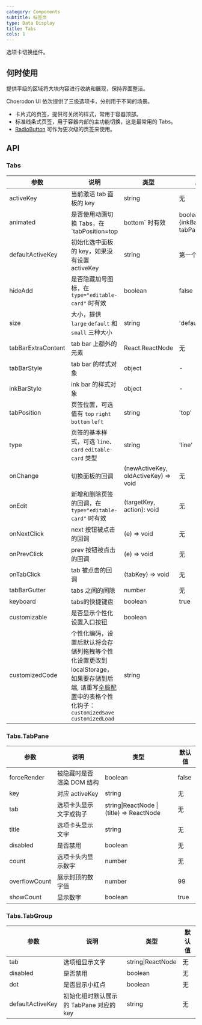 ```yaml
---
category: Components
subtitle: 标签页
type: Data Display
title: Tabs
cols: 1
---
```


选项卡切换组件。

## 何时使用

提供平级的区域将大块内容进行收纳和展现，保持界面整洁。

Choerodon UI 依次提供了三级选项卡，分别用于不同的场景。

- 卡片式的页签，提供可关闭的样式，常用于容器顶部。
- 标准线条式页签，用于容器内部的主功能切换，这是最常用的 Tabs。
- [RadioButton](/components/radio/#components-radio-demo-radiobutton) 可作为更次级的页签来使用。

## API

### Tabs

| 参数 | 说明 | 类型 | 默认值 |
| --- | --- | --- | --- |
| activeKey | 当前激活 tab 面板的 key | string | 无 |
| animated | 是否使用动画切换 Tabs，在 `tabPosition=top|bottom` 时有效 | boolean \| {inkBar:boolean, tabPane:boolean} | true, 当 type="card" 时为 false |
| defaultActiveKey | 初始化选中面板的 key，如果没有设置 activeKey | string | 第一个面板 |
| hideAdd | 是否隐藏加号图标，在 `type="editable-card"` 时有效 | boolean | false |
| size | 大小，提供 `large` `default` 和 `small` 三种大小 | string | 'default' |
| tabBarExtraContent | tab bar 上额外的元素 | React.ReactNode | 无 |
| tabBarStyle | tab bar 的样式对象 | object | - |
| inkBarStyle | ink bar 的样式对象 | object | - |
| tabPosition | 页签位置，可选值有 `top` `right` `bottom` `left` | string | 'top' |
| type | 页签的基本样式，可选 `line`、`card` `editable-card` 类型 | string | 'line' |
| onChange | 切换面板的回调 | (newActiveKey, oldActiveKey) => void | 无 |
| onEdit | 新增和删除页签的回调，在 `type="editable-card"` 时有效 | (targetKey, action): void | 无 |
| onNextClick | next 按钮被点击的回调 | (e) => void | 无 |
| onPrevClick | prev 按钮被点击的回调 | (e) => void | 无 |
| onTabClick | tab 被点击的回调 | (tabKey) => void | 无 |
| tabBarGutter | tabs 之间的间隙 | number | 无 |
| keyboard| tabs的快捷键盘| boolean | true |
| customizable | 是否显示个性化设置入口按钮  | boolean | |
| customizedCode | 个性化编码，设置后默认将会存储列拖拽等个性化设置更改到 localStorage，如果要存储到后端, 请重写[全局配置](/components/configure)中的表格个性化钩子： `customizedSave` `customizedLoad` | string | |

### Tabs.TabPane

| 参数        | 说明                      | 类型              | 默认值 |
| ----------- | ------------------------- | ----------------- | ------ |
| forceRender | 被隐藏时是否渲染 DOM 结构 | boolean           | false  |
| key         | 对应 activeKey            | string            | 无     |
| tab         | 选项卡头显示文字或钩子          | string\|ReactNode \| (title) => ReactNode | 无     |
| title         | 选项卡头显示文字          | string | 无     |
| disabled         | 是否禁用          | boolean | 无     |
| count         | 选项卡头内显示数字          | number | 无     |
| overflowCount         | 展示封顶的数字值         | number | 99     |
| showCount         | 显示数字        | boolean | true     |

### Tabs.TabGroup

| 参数        | 说明                      | 类型              | 默认值 |
| ----------- | ------------------------- | ----------------- | ------ |
| tab         | 选项组显示文字          | string\|ReactNode | 无     |
| disabled         | 是否禁用          | boolean | 无     |
| dot         | 是否显示小红点          | boolean | 无     |
| defaultActiveKey         | 初始化组时默认展示的 TabPane 对应的 key          | string | 无     |
